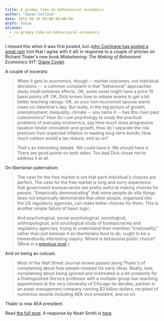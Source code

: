 ```yaml
---
title: A grumpy take on behavioural economics
author: "Jason Collins"
date: 2015-06-30 09:00:08+00:00
draft: false
aliases:
  - /a-grumpy-take-on-behavioural-economics
---
```


I missed this when it was first posted, but J[ohn Cochrane has posted a great rant](http://johnhcochrane.blogspot.com.au/2015/05/homo-economicus-or-homo-paleas.html) (not that I agree with it all) in response to a couple of articles on Richard Thaler's new book *Misbehaving: The Making of Behavioral Economics* (HT: [Diane Coyle](http://www.enlightenmenteconomics.com/blog/index.php/2015/06/economists-behaving-badly/)).

A couple of excerpts:

>When it gets to economics, though -- market outcomes, not individual decisions --  a common complaint is that "behavioral" approaches study small-potatoes effects. OK, some asset might have a price 10 basis points off. OK, Dick knows how to rebase exams to get a bit better teaching ratings. OK, so your non-economist spouse wants roses on Valentine's day. But really, in the big picture of growth, unemployment, inequality, climate -- you name it -- has this risen past cuteonomics? How do I use psychology to study the practical problems of everyday economics, say How much does progressive taxation hinder innovation and growth; How do I separate the risk premium from expected inflation in reading long-term bonds; How much carbon would a tax reduce, and so on?
>
>That's an interesting debate. We could have it. We should have it. There are good points on both sides. Too bad Dick chose not to address it at all.

On libertarian paternalism:

>The case for the free market is not that each individual's choices are perfect. The case for the free market is long and sorry experience that government bureuacracies are pretty awful at making choices for people. "Empirically demonstrating" that some people do silly things does not empirically demonstrate that other people, organized into the US regulatory agencies, can make better choices for them. This is another simple failure of basic logic.
>
>And psychological, social-psychological, sociological, anthropological, and sociological study of bureaucracies and regulatory agencies, trying to understand their manifest "irrationality," rather than just bemoan it as libertarians tend to do, ought to be a tremendously interesting inquiry. Where is behavioral public choice? (More in a [previous post](http://johnhcochrane.blogspot.com/2014/11/behavioral-political-economy.html).)

And on being an outcast:

>Most of the Wall Street Journal review passes along Thaler's of complaining about how people resisted his early ideas. Really, now, complaining about being ignored and mistreated is a bit unseemly for a Distinguished Service professor with a multiple-group low-teaching appointment at the very University of Chicago he derides, partner in an asset management company running $3 billion dollars, recipient of numerous awards including AEA vice president, and so on.

Thaler is now AEA president.

Read [the full post](http://johnhcochrane.blogspot.com.au/2015/05/homo-economicus-or-homo-paleas.html). A response by Noah Smith is [here](http://www.bloombergview.com/articles/2015-06-01/a-dose-of-psychology-does-economics-field-some-good).

